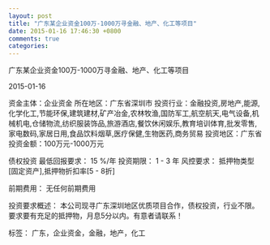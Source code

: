 ```yaml
---
layout: post
title: "广东某企业资金100万-1000万寻金融、地产、化工等项目"
date: 2015-01-16 17:46:30 +0800
comments: true
categories: 
---
```

广东某企业资金100万-1000万寻金融、地产、化工等项目



2015-01-16

资金主体：企业资金
所在地区：广东省深圳市
投资行业：金融投资,房地产,能源,化学化工,节能环保,建筑建材,矿产冶金,农林牧渔,国防军工,航空航天,电气设备,机械机电,仓储物流,纺织服装饰品,旅游酒店,餐饮休闲娱乐,教育培训体育,批发零售,家电数码,家居日用,食品饮料烟草,医疗保健,生物医药,商务贸易
投资地区：广东省
投资金额：100万元-1000万元

债权投资
最低回报要求：
                            15 %/年
                                                                                投资期限：
                            1 - 3 年
                                                                                                                                        风控要求：
                            抵押物类型[固定资产],抵押物折扣率[5 - 8折]

前期费用：
无任何前期费用

投资要求概述：
本公司现寻广东深圳地区优质项目合作，债权投资，行业不限。要求要有充足的抵押物，月息5分以内。有意者请联系！

标签：
广东，企业资金，金融，地产，化工

